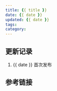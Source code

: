 ```yaml
---
title: {{ title }}
date: {{ date }}
updated: {{ date }}
tags:
category:
---
```



## 更新记录

1. {{ date }} 首次发布

## 参考链接